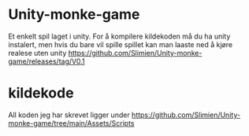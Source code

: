 # Unity-monke-game

Et enkelt spil laget i unity. For å kompilere kildekoden må du ha unity instalert, men hvis du bare vil spille spillet kan man laaste ned å kjøre realese uten unity 
https://github.com/Slimien/Unity-monke-game/releases/tag/V0.1


# kildekode
All koden jeg har skrevet ligger under https://github.com/Slimien/Unity-monke-game/tree/main/Assets/Scripts
